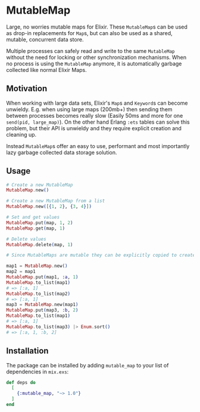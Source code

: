 # MutableMap

Large, no worries mutable maps for Elixir. These `MutableMap`s can be used as drop-in replacements for `Map`s, but can also be used as a shared, mutable, concurrent data store. 

Multiple processes can safely read and write to the same `MutableMap` without the need for locking or other synchronization mechanisms. When no process is using the `MutableMap` anymore, it is automatically garbage collected like normal Elixir Maps.

## Motivation

When working with large data sets, Elixir's `Map`s and `Keyword`s can become unwieldy. E.g. when using large maps (200mb+) then sending them between processes becomes really slow (Easily 50ms and more for one `send(pid, large_map)`). On the other hand Erlang `:ets` tables can solve this problem, but their API is unwieldy and they require explicit creation and cleaning up.

Instead `MutableMap`s offer an easy to use, performant and most importantly lazy garbage collected data storage solution.

## Usage

```elixir
# Create a new MutableMap
MutableMap.new()

# Create a new MutableMap from a list
MutableMap.new([{1, 2}, {3, 4}])

# Set and get values
MutableMap.put(map, 1, 2)
MutableMap.get(map, 1)

# Delete values
MutableMap.delete(map, 1)

# Since MutableMaps are mutable they can be explicitly copied to create different instances

map1 = MutableMap.new()
map2 = map1
MutableMap.put(map1, :a, 1)
MutableMap.to_list(map1)
# => [:a, 1]
MutableMap.to_list(map2)
# => [:a, 1]
map3 = MutableMap.new(map1)
MutableMap.put(map3, :b, 2)
MutableMap.to_list(map1)
# => [:a, 1]
MutableMap.to_list(map3) |> Enum.sort()
# => [:a, 1, :b, 2]
```


## Installation

The package can be installed by adding `mutable_map` to your list of dependencies in `mix.exs`:

```elixir
def deps do
  [
    {:mutable_map, "~> 1.0"}
  ]
end
```

